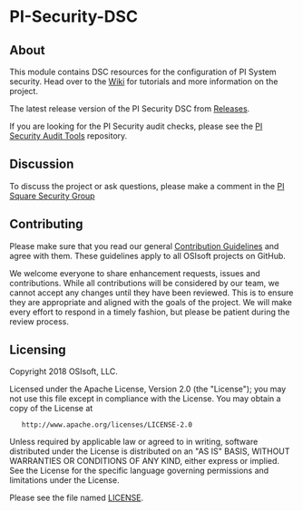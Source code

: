 # PI-Security-DSC

## About

This module contains DSC resources for the configuration of PI System security. Head over to the [Wiki](https://github.com/osisoft/PI-Security-DSC/wiki) for tutorials and more information on the project.

The latest release version of the PI Security DSC from [Releases](https://github.com/osisoft/PI-Security-Audit-Tools/releases).

If you are looking for the PI Security audit checks, please see the [PI Security Audit Tools](https://github.com/osisoft/PI-Security-Audit-Tools) repository. 

## Discussion

To discuss the project or ask questions, please make a comment in the [PI Square Security Group](https://pisquare.osisoft.com/groups/security/)

## Contributing

Please make sure that you read our general [Contribution Guidelines](https://github.com/osisoft/contributing) and agree with them.  These guidelines apply to all OSIsoft projects on GitHub.

We welcome everyone to share enhancement requests, issues and contributions. While all contributions will be considered by our team, we cannot accept any changes until they have been reviewed. This is to ensure they are appropriate and aligned with the goals of the project.  We will make every effort to respond in a timely fashion, but please be patient during the review process.

## Licensing

Copyright 2018 OSIsoft, LLC.

   Licensed under the Apache License, Version 2.0 (the "License");
   you may not use this file except in compliance with the License.
   You may obtain a copy of the License at

       http://www.apache.org/licenses/LICENSE-2.0

   Unless required by applicable law or agreed to in writing, software
   distributed under the License is distributed on an "AS IS" BASIS,
   WITHOUT WARRANTIES OR CONDITIONS OF ANY KIND, either express or implied.
   See the License for the specific language governing permissions and
   limitations under the License.

Please see the file named [LICENSE](LICENSE).
